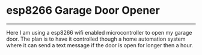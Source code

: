 # esp8266 Garage Door Opener
----

Here I am using a esp8266 wifi enabled microcontroller to open my garage door.
The plan is to have it controlled though a home automation system where it can 
send a text message if the door is open for longer then a hour.
